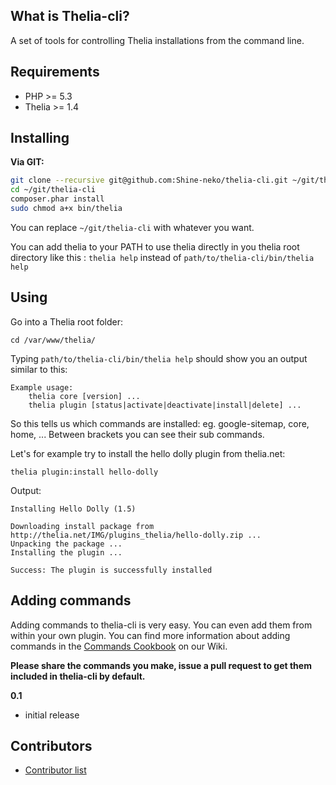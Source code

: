 What is Thelia-cli?
--------------

A set of tools for controlling Thelia installations from the command line.

Requirements
------------

* PHP >= 5.3
* Thelia >= 1.4

Installing
----------

**Via GIT:**

```sh
git clone --recursive git@github.com:Shine-neko/thelia-cli.git ~/git/thelia-cli
cd ~/git/thelia-cli
composer.phar install
sudo chmod a+x bin/thelia
```

You can replace `~/git/thelia-cli` with whatever you want.

You can add thelia to your PATH to use thelia directly in you thelia root directory like this : `thelia help` instead of `path/to/thelia-cli/bin/thelia help`


Using
-----

Go into a Thelia root folder:

```
cd /var/www/thelia/
```

Typing `path/to/thelia-cli/bin/thelia help` should show you an output similar to this:

```
Example usage:
	thelia core [version] ...
	thelia plugin [status|activate|deactivate|install|delete] ...
```

So this tells us which commands are installed: eg. google-sitemap, core, home, ...
Between brackets you can see their sub commands.

Let's for example try to install the hello dolly plugin from thelia.net:

```
thelia plugin:install hello-dolly
```

Output:

```
Installing Hello Dolly (1.5)

Downloading install package from http://thelia.net/IMG/plugins_thelia/hello-dolly.zip ...
Unpacking the package ...
Installing the plugin ...

Success: The plugin is successfully installed
```

Adding commands
---------------

Adding commands to thelia-cli is very easy. You can even add them from within your own plugin.
You can find more information about adding commands in the [Commands Cookbook](https://github.com/Shine-neko/thelia-cli/blob/master/README.md) on our Wiki.

**Please share the commands you make, issue a pull request to get them included in thelia-cli by default.**

**0.1**

- initial release

Contributors
------------

- [Contributor list](https://github.com/Shine-neko/thelia-cli/contributors)